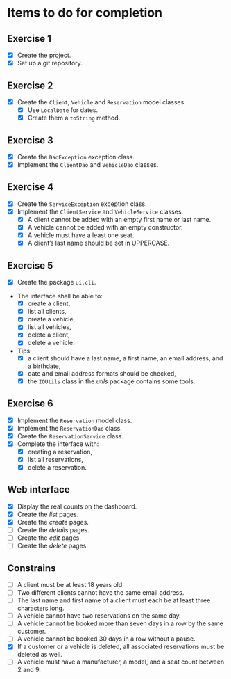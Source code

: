 Items to do for completion
============================

Exercise 1
-----------

- [X] Create the project.
- [X] Set up a git repository.

Exercise 2
------------

- [X] Create the `Client`, `Vehicle` and `Reservation` model classes.
    - [X] Use `LocalDate` for dates.
    - [X] Create them a `toString` method.

Exercise 3
-----------

- [X] Create the `DaoException` exception class.
- [X] Implement the `ClientDao` and `VehicleDao` classes.

Exercise 4
-----------

- [X] Create the `ServiceException` exception class.
- [X] Implement the `ClientService` and `VehicleService` classes.
    - [X] A client cannot be added with an empty first name or last name.
    - [X] A vehicle cannot be added with an empty constructor.
    - [X] A vehicle must have a least one seat.
    - [X] A client’s last name should be set in UPPERCASE.

Exercise 5
-----------

- [X] Create the package `ui.cli`.
- The interface shall be able to:
    - [X] create a client,
    - [X] list all clients,
    - [X] create a vehicle,
    - [X] list all vehicles,
    - [X] delete a client,
    - [X] delete a vehicle.
- Tips:
    - [X] a client should have a last name, a first name, an email address, and
a birthdate,
    - [X] date and email address formats should be checked,
    - [X] the `IOUtils` class in the *utils* package contains some tools.

Exercise 6
-----------

- [X] Implement the `Reservation` model class.
- [X] Implement the `ReservationDao` class.
- [X] Create the `ReservationService` class.
- [X] Complete the interface with:
    - [X] creating a reservation,
    - [X] list all reservations,
    - [X] delete a reservation.

Web interface
--------------

- [X] Display the real counts on the dashboard.
- [X] Create the *list* pages.
- [X] Create the *create* pages.
- [ ] Create the *details* pages.
- [ ] Create the *edit* pages.
- [ ] Create the *delete* pages.

Constrains
------------

- [ ] A client must be at least 18 years old.
- [ ] Two different clients cannot have the same email address.
- [ ] The last name and first name of a client must each be at least three
characters long.
- [ ] A vehicle cannot have two reservations on the same day.
- [ ] A vehicle cannot be booked more than seven days in a row by the same
customer.
- [ ] A vehicle cannot be booked 30 days in a row without a pause.
- [X] If a customer or a vehicle is deleted, all associated reservations must be
deleted as well.
- [ ] A vehicle must have a manufacturer, a model, and a seat count between 2 
and 9.
